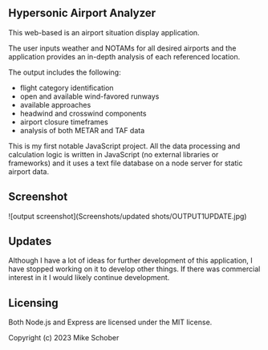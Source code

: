
## Hypersonic Airport Analyzer

This web-based is an airport situation display application. 

The user inputs weather and NOTAMs for all desired airports and the application provides an in-depth analysis of each referenced location. 

The output includes the following:
* flight category identification
* open and available wind-favored runways
* available approaches
* headwind and crosswind components
* airport closure timeframes
* analysis of both METAR and TAF data

This is my first notable JavaScript project. All the data processing and calculation logic is written in JavaScript (no external libraries or frameworks) and it uses a text file database on a node server for static airport data.

## Screenshot
![output screenshot](Screenshots/updated shots/OUTPUT1UPDATE.jpg)

## Updates
Although I have a lot of ideas for further development of this application, I have stopped working on it to develop other things. If there was commercial interest in it I would likely continue development.

## Licensing
Both Node.js and Express are licensed under the MIT license.

Copyright (c) 2023 Mike Schober

